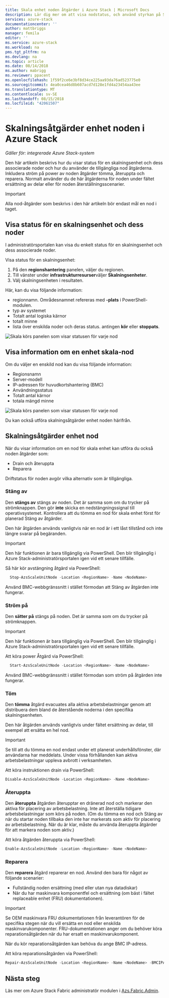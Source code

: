 ```yaml
---
title: Skala enhet noden åtgärder i Azure Stack | Microsoft Docs
description: Lär dig mer om att visa nodstatus, och använd styrkan på Stäng av drain och Återuppta nod åtgärder på ett integrerat Azure Stack-system.
services: azure-stack
documentationcenter: ''
author: mattbriggs
manager: femila
editor: ''
ms.service: azure-stack
ms.workload: na
pms.tgt_pltfrm: na
ms.devlang: na
ms.topic: article
ms.date: 08/14/2018
ms.author: mabrigg
ms.reviewer: ppacent
ms.openlocfilehash: 1f59f2ce6e3bf8d34ce225aa93da76ad523775e0
ms.sourcegitcommit: 4ea0cea46d8b607acd7d128e1fd4a23454aa43ee
ms.translationtype: MT
ms.contentlocale: sv-SE
ms.lasthandoff: 08/15/2018
ms.locfileid: "42061507"
---
```

# <a name="scale-unit-node-actions-in-azure-stack"></a>Skalningsåtgärder enhet noden i Azure Stack

*Gäller för: integrerade Azure Stack-system*

Den här artikeln beskrivs hur du visar status för en skalningsenhet och dess associerade noder och hur du använder de tillgängliga nod åtgärderna. Inkludera ström på power av noden åtgärder tömma, återuppta och reparera. Normalt använder du de här åtgärderna för noden under fältet ersättning av delar eller för noden återställningsscenarier.

> [!Important]  
> Alla nod-åtgärder som beskrivs i den här artikeln bör endast mål en nod i taget.


## <a name="view-the-status-of-a-scale-unit-and-its-nodes"></a>Visa status för en skalningsenhet och dess noder

I administratörsportalen kan visa du enkelt status för en skalningsenhet och dess associerade noder.

Visa status för en skalningsenhet:

1. På den **regionshantering** panelen, väljer du regionen.
2. Till vänster under **infrastrukturresurser**väljer **Skalningsenheter**.
3. Välj skalningsenheten i resultaten.
 
Här, kan du visa följande information:

- regionnamn. Områdesnamnet refereras med **-plats** i PowerShell-modulen.
- typ av systemet
- Totalt antal logiska kärnor
- totalt minne
- lista över enskilda noder och deras status. antingen **kör** eller **stoppats**.

![Skala körs panelen som visar statusen för varje nod](media/azure-stack-node-actions/ScaleUnitStatus.PNG)

## <a name="view-information-about-a-scale-unit-node"></a>Visa information om en enhet skala-nod

Om du väljer en enskild nod kan du visa följande information:

- Regionsnamn
- Server-modell
- IP-adressen för huvudkortshantering (BMC)
- Användningsstatus
- Totalt antal kärnor
- totala mängd minne
 
![Skala körs panelen som visar statusen för varje nod](media/azure-stack-node-actions/NodeActions.PNG)

Du kan också utföra skalningsåtgärder enhet noden härifrån.

## <a name="scale-unit-node-actions"></a>Skalningsåtgärder enhet nod

När du visar information om en nod för skala enhet kan utföra du också noden åtgärder som:

- Drain och återuppta
- Reparera

Driftstatus för noden avgör vilka alternativ som är tillgängliga.

### <a name="power-off"></a>Stäng av

Den **stängs av** stängs av noden. Det är samma som om du trycker på strömknappen. Den gör **inte** skicka en nedstängningssignal till operativsystemet. Kontrollera att du tömma en nod för skala enhet först för planerad Stäng av åtgärder.

Den här åtgärden används vanligtvis när en nod är i ett låst tillstånd och inte längre svarar på begäranden.

> [!Important] 
> Den här funktionen är bara tillgänglig via PowerShell. Den blir tillgänglig i Azure Stack-administratörsportalen igen vid ett senare tillfälle.


Så här kör avstängning åtgärd via PowerShell:

````PowerShell
  Stop-AzsScaleUnitNode -Location <RegionName> -Name <NodeName>
```` 

Använd BMC-webbgränssnitt i stället förmodan att Stäng av åtgärden inte fungerar.

### <a name="power-on"></a>Ström på

Den **sätter på** stängs på noden. Det är samma som om du trycker på strömknappen. 

> [!Important] 
> Den här funktionen är bara tillgänglig via PowerShell. Den blir tillgänglig i Azure Stack-administratörsportalen igen vid ett senare tillfälle.

Att köra power Åtgärd via PowerShell:

````PowerShell
  Start-AzsScaleUnitNode -Location <RegionName> -Name <NodeName>
````

Använd BMC-webbgränssnitt i stället förmodan som ström på åtgärden inte fungerar.

### <a name="drain"></a>Töm

Den **tömma** åtgärd evacuates alla aktiva arbetsbelastningar genom att distribuera dem bland de återstående noderna i den specifika skalningsenheten.

Den här åtgärden används vanligtvis under fältet ersättning av delar, till exempel att ersätta en hel nod.

> [!IMPORTANT]  
> Se till att du tömma en nod endast under ett planerat underhållsfönster, där användarna har meddelats. Under vissa förhållanden kan aktiva arbetsbelastningar uppleva avbrott i verksamheten.

Att köra instruktionen drain via PowerShell:

  ````PowerShell
  Disable-AzsScaleUnitNode -Location <RegionName> -Name <NodeName>
  ````

### <a name="resume"></a>Återuppta

Den **återuppta** åtgärden återupptar en dränerad nod och markerar den aktiva för placering av arbetsbelastning. Inte att återställa tidigare arbetsbelastningar som körs på noden. (Om du tömma en nod och Stäng av när du startar noden tillbaka den inte har markerats som aktiv för placering av arbetsbelastning. När du är klar, måste du använda återuppta åtgärder för att markera noden som aktiv.)

Att köra åtgärden återuppta via PowerShell:

  ````PowerShell
  Enable-AzsScaleUnitNode -Location <RegionName> -Name <NodeName>
  ````

### <a name="repair"></a>Reparera

Den **reparera** åtgärd reparerar en nod. Använd den bara för något av följande scenarier:

- Fullständig noden ersättning (med eller utan nya datadiskar)
- När du har maskinvara komponentfel och ersättning (om bäst i fältet replaceable enhet (FRU) dokumentationen).

> [!IMPORTANT]  
> Se OEM maskinvara FRU dokumentationen från leverantören för de specifika stegen när du vill ersätta en nod eller enskilda maskinvarukomponenter. FRU-dokumentationen anger om du behöver köra reparationsåtgärden när du har ersatt en maskinvarukomponent.  

När du kör reparationsåtgärden kan behöva du ange BMC IP-adress. 

Att köra reparationsåtgärden via PowerShell:

  ````PowerShell
  Repair-AzsScaleUnitNode -Location <RegionName> -Name <NodeName> -BMCIPAddress <BMCIPAddress>
  ````

## <a name="next-steps"></a>Nästa steg

Läs mer om Azure Stack Fabric administratör modulen i [Azs.Fabric.Admin](https://docs.microsoft.com/powershell/module/azs.fabric.admin/?view=azurestackps-1.4.0).